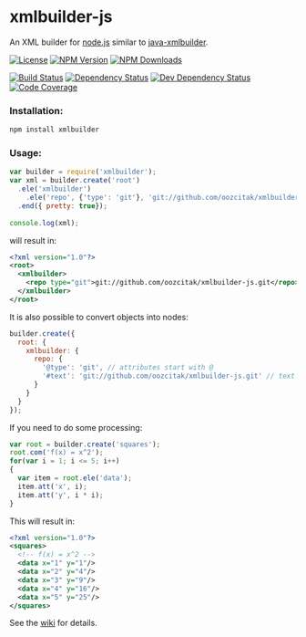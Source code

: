 # xmlbuilder-js

An XML builder for [node.js](https://nodejs.org/) similar to 
[java-xmlbuilder](https://github.com/jmurty/java-xmlbuilder).

[![License](http://img.shields.io/npm/l/xmlbuilder.svg?style=flat-square)](http://opensource.org/licenses/MIT)
[![NPM Version](http://img.shields.io/npm/v/xmlbuilder.svg?style=flat-square)](https://npmjs.com/package/xmlbuilder)
[![NPM Downloads](https://img.shields.io/npm/dm/xmlbuilder.svg?style=flat-square)](https://npmjs.com/package/xmlbuilder)

[![Build Status](http://img.shields.io/travis/oozcitak/xmlbuilder-js.svg?style=flat-square)](http://travis-ci.org/oozcitak/xmlbuilder-js)
[![Dependency Status](http://img.shields.io/david/oozcitak/xmlbuilder-js.svg?style=flat-square)](https://david-dm.org/oozcitak/xmlbuilder-js)
[![Dev Dependency Status](http://img.shields.io/david/dev/oozcitak/xmlbuilder-js.svg?style=flat-square)](https://david-dm.org/oozcitak/xmlbuilder-js)
[![Code Coverage](https://img.shields.io/coveralls/oozcitak/xmlbuilder-js.svg?style=flat-square)](https://coveralls.io/github/oozcitak/xmlbuilder-js)

### Installation:

``` sh
npm install xmlbuilder
```

### Usage:

``` js
var builder = require('xmlbuilder');
var xml = builder.create('root')
  .ele('xmlbuilder')
    .ele('repo', {'type': 'git'}, 'git://github.com/oozcitak/xmlbuilder-js.git')
  .end({ pretty: true});
    
console.log(xml);
```

will result in:

``` xml
<?xml version="1.0"?>
<root>
  <xmlbuilder>
    <repo type="git">git://github.com/oozcitak/xmlbuilder-js.git</repo>
  </xmlbuilder>
</root>
```

It is also possible to convert objects into nodes:

``` js
builder.create({
  root: {
    xmlbuilder: {
      repo: {
        '@type': 'git', // attributes start with @
        '#text': 'git://github.com/oozcitak/xmlbuilder-js.git' // text node
      }
    }
  }
});
```

If you need to do some processing:

``` js
var root = builder.create('squares');
root.com('f(x) = x^2');
for(var i = 1; i <= 5; i++)
{
  var item = root.ele('data');
  item.att('x', i);
  item.att('y', i * i);
}
```

This will result in:

``` xml
<?xml version="1.0"?>
<squares>
  <!-- f(x) = x^2 -->
  <data x="1" y="1"/>
  <data x="2" y="4"/>
  <data x="3" y="9"/>
  <data x="4" y="16"/>
  <data x="5" y="25"/>
</squares>
```

See the [wiki](https://github.com/oozcitak/xmlbuilder-js/wiki) for details.
